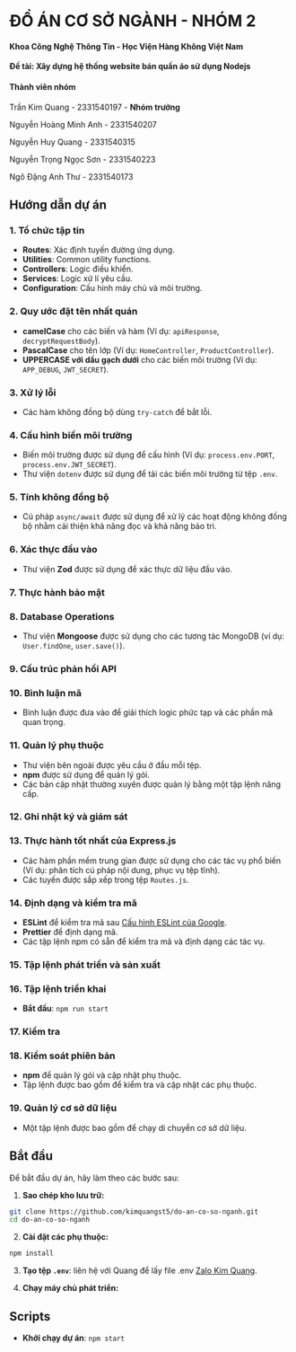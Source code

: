 # ĐỒ ÁN CƠ SỞ NGÀNH - NHÓM 2

#### Khoa Công Nghệ Thông Tin - Học Viện Hàng Không Việt Nam

**Đề tài: Xây dựng hệ thống website bán quần áo sử dụng Nodejs**

#### Thành viên nhóm

  Trần Kim Quang - 2331540197 - **Nhóm trưởng**

  Nguyễn Hoàng Minh Anh - 2331540207

  Nguyễn Huy Quang - 2331540315

  Nguyễn Trọng Ngọc Sơn - 2331540223

  Ngô Đặng Anh Thư - 2331540173

## Hướng dẫn dự án

### 1. Tổ chức tập tin

- **Routes**: Xác định tuyến đường ứng dụng.
- **Utilities**: Common utility functions.
- **Controllers**: Logic điều khiển.
- **Services**: Logic xử lí yêu cầu.
- **Configuration**: Cấu hình máy chủ và môi trường.

### 2. Quy ước đặt tên nhất quán

- **camelCase** cho các biến và hàm (Ví dụ: `apiResponse`,
  `decryptRequestBody`).
- **PascalCase** cho tên lớp (Ví dụ: `HomeController`, `ProductController`).
- **UPPERCASE với dấu gạch dưới** cho các biến môi trường (Ví dụ: `APP_DEBUG`,
  `JWT_SECRET`).

### 3. Xử lý lỗi

- Các hàm không đồng bộ dùng `try-catch` để bắt lỗi.

### 4. Cấu hình biến môi trường

- Biến môi trường được sử dụng để cấu hình (Ví dụ:
  `process.env.PORT`, `process.env.JWT_SECRET`).
- Thư viện `dotenv` được sử dụng để tải các biến môi trường từ tệp `.env`.

### 5. Tính không đồng bộ

- Cú pháp `async/await` được sử dụng để xử lý các hoạt động không đồng bộ nhằm
  cải thiện khả năng đọc và khả năng bảo trì.

### 6. Xác thực đầu vào

- Thư viện **Zod** được sử dụng để xác thực dữ liệu đầu vào.

### 7. Thực hành bảo mật

### 8. Database Operations

- Thư viện **Mongoose** được sử dụng cho các tương tác MongoDB (ví dụ: `User.findOne`, `user.save()`).

### 9. Cấu trúc phản hồi API

<!-- - Cấu trúc phản hồi API nhất quán được duy trì bằng hàm `apiResponse` -->

### 10. Bình luận mã

- Bình luận được đưa vào để giải thích logic phức tạp và các phần mã quan trọng.

### 11. Quản lý phụ thuộc

- Thư viện bên ngoài được yêu cầu ở đầu mỗi tệp.
- **npm** được sử dụng để quản lý gói.
- Các bản cập nhật thường xuyên được quản lý bằng một tập lệnh nâng cấp.

### 12. Ghi nhật ký và giám sát

### 13. Thực hành tốt nhất của Express.js

- Các hàm phần mềm trung gian được sử dụng cho các tác vụ phổ biến (Ví dụ: phân tích cú pháp nội dung, phục vụ tệp tĩnh).
- Các tuyến được sắp xếp trong tệp `Routes.js`.

### 14. Định dạng và kiểm tra mã

- **ESLint** để kiểm tra mã sau [Cấu hình ESLint của Google](https://github.com/google/eslint-config-google).
- **Prettier** để định dạng mã.
- Các tập lệnh npm có sẵn để kiểm tra mã và định dạng các tác vụ.

### 15. Tập lệnh phát triển và sản xuất

### 16. Tập lệnh triển khai

- **Bắt đầu**: `npm run start`

### 17. Kiểm tra

### 18. Kiểm soát phiên bản

- **npm** để quản lý gói và cập nhật phụ thuộc.
- Tập lệnh được bao gồm để kiểm tra và cập nhật các phụ thuộc.

### 19. Quản lý cơ sở dữ liệu

- Một tập lệnh được bao gồm để chạy di chuyển cơ sở dữ liệu.

## Bắt đầu

Để bắt đầu dự án, hãy làm theo các bước sau:

1. **Sao chép kho lưu trữ:**

```bash
git clone https://github.com/kimquangst5/do-an-co-so-nganh.git
cd do-an-co-so-nganh
```

2. **Cài đặt các phụ thuộc:**

```bash
npm install
```

3. **Tạo tệp `.env`**: liên hệ với Quang để lấy file .env [Zalo Kim Quang](https://zalo.me/0859615254).

4. **Chạy máy chủ phát triển:**

## Scripts

- **Khởi chạy dự án**: `npm start`
